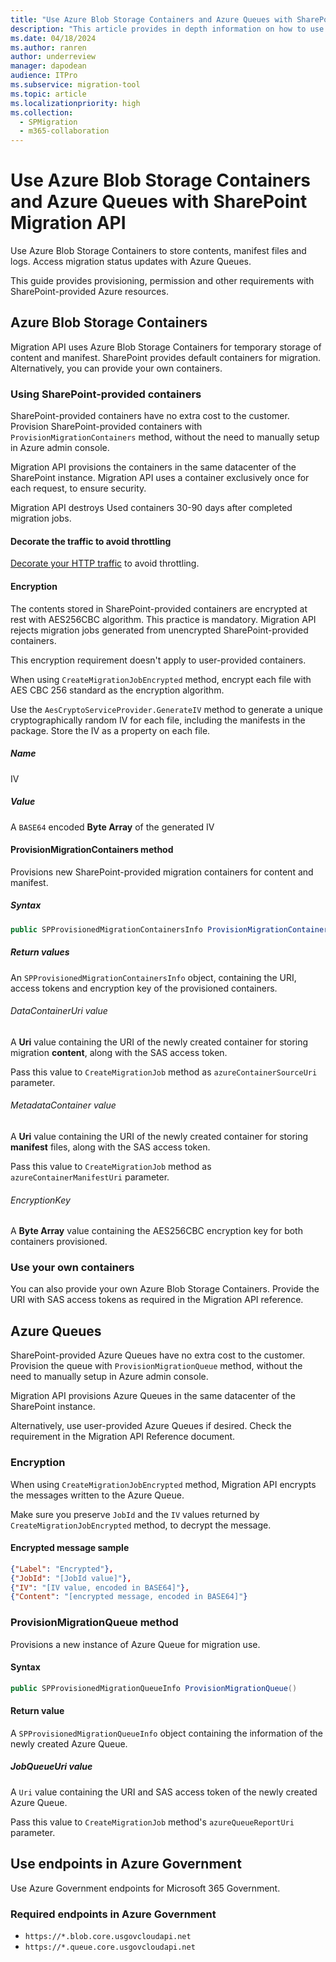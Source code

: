 ```yaml
---
title: "Use Azure Blob Storage Containers and Azure Queues with SharePoint Migration API"
description: "This article provides in depth information on how to use the SharePoint Migration API with Azure Containers and Queues."
ms.date: 04/18/2024
ms.author: ranren
author: underreview
manager: dapodean
audience: ITPro
ms.subservice: migration-tool
ms.topic: article
ms.localizationpriority: high
ms.collection:
  - SPMigration
  - m365-collaboration
---
```


# Use Azure Blob Storage Containers and Azure Queues with SharePoint Migration API

Use Azure Blob Storage Containers to store contents, manifest files and logs. Access migration status updates with Azure Queues.

This guide provides provisioning, permission and other requirements with SharePoint-provided Azure resources.

## Azure Blob Storage Containers

Migration API uses Azure Blob Storage Containers for temporary storage of content and manifest. SharePoint provides default containers for migration. Alternatively, you can provide your own containers.

### Using SharePoint-provided containers

SharePoint-provided containers have no extra cost to the customer. Provision SharePoint-provided containers with ``ProvisionMigrationContainers`` method, without the need to manually setup in Azure admin console.

Migration API provisions the containers in the same datacenter of the SharePoint instance. Migration API uses a container exclusively once for each request, to ensure security.

Migration API destroys Used containers 30-90 days after completed migration jobs.

#### Decorate the traffic to avoid throttling

[Decorate your HTTP traffic](/sharepoint/dev/general-development/how-to-avoid-getting-throttled-or-blocked-in-sharepoint-online#how-to-decorate-your-http-traffic) to avoid throttling.

#### Encryption

The contents stored in SharePoint-provided containers are encrypted at rest with AES256CBC algorithm. This practice is mandatory. Migration API rejects migration jobs generated from unencrypted SharePoint-provided containers.

This encryption requirement doesn't apply to user-provided containers.

When using `CreateMigrationJobEncrypted` method, encrypt each file with AES CBC 256 standard as the encryption algorithm.

Use the `AesCryptoServiceProvider.GenerateIV` method to generate a unique cryptographically random IV for each file, including the manifests in the package. Store the IV as a property on each file.

##### Name

IV

##### Value

A `BASE64` encoded **Byte Array** of the generated IV

#### ProvisionMigrationContainers method

Provisions new SharePoint-provided migration containers for content and manifest.

##### Syntax

```csharp
public SPProvisionedMigrationContainersInfo ProvisionMigrationContainers()
```

##### Return values

An ``SPProvisionedMigrationContainersInfo`` object, containing the URI, access tokens and encryption key of the provisioned containers.

###### DataContainerUri value

A **Uri** value containing the URI of the newly created container for storing migration **content**, along with the SAS access token.

Pass this value to ``CreateMigrationJob`` method as ``azureContainerSourceUri`` parameter.

###### MetadataContainer value

A **Uri** value containing the URI of the newly created container for storing **manifest** files, along with the SAS access token.

Pass this value to ``CreateMigrationJob`` method as ``azureContainerManifestUri`` parameter.

###### EncryptionKey

A **Byte Array** value containing the AES256CBC encryption key for both containers provisioned.

### Use your own containers

You can also provide your own Azure Blob Storage Containers. Provide the URI with SAS access tokens as required in the Migration API reference.

## Azure Queues

SharePoint-provided Azure Queues have no extra cost to the customer. Provision the queue with ``ProvisionMigrationQueue`` method, without the need to manually setup in Azure admin console.

Migration API provisions Azure Queues in the same datacenter of the SharePoint instance.

Alternatively, use user-provided Azure Queues if desired. Check the requirement in the Migration API Reference document.

### Encryption

When using `CreateMigrationJobEncrypted` method, Migration API encrypts the messages written to the Azure Queue.

Make sure you preserve `JobId` and the `IV` values returned by `CreateMigrationJobEncrypted` method, to decrypt the message.

#### Encrypted message sample

```json
{"Label": "Encrypted"},
{"JobId": "[JobId value]"},
{"IV": "[IV value, encoded in BASE64]"},
{"Content": "[encrypted message, encoded in BASE64]"}
```

### ProvisionMigrationQueue method

Provisions a new instance of Azure Queue for migration use.

#### Syntax

```csharp
public SPProvisionedMigrationQueueInfo ProvisionMigrationQueue()
```

#### Return value

A ``SPProvisionedMigrationQueueInfo`` object containing the information of the newly created Azure Queue.

##### JobQueueUri value

A ``Uri`` value containing the URI and SAS access token of the newly created Azure Queue.

Pass this value to ``CreateMigrationJob`` method's ``azureQueueReportUri`` parameter.

## Use endpoints in Azure Government

Use Azure Government endpoints for Microsoft 365 Government.

### Required endpoints in Azure Government

- ``https://*.blob.core.usgovcloudapi.net``
- ``https://*.queue.core.usgovcloudapi.net``
